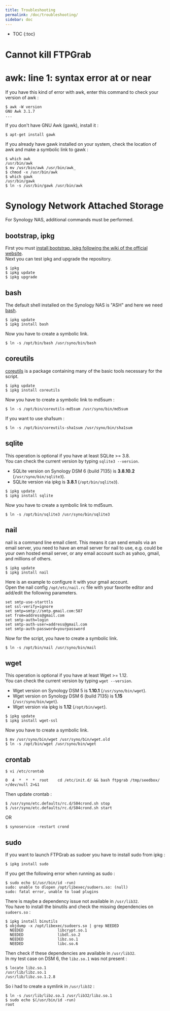 ```yaml
---
title: Troubleshooting
permalink: /doc/troubleshooting/
sidebar: doc
---
```


* TOC
{:toc}

# Cannot kill FTPGrab



# awk: line 1: syntax error at or near

If you have this kind of error with awk, enter this command to check your version of awk :

```console
$ awk -W version
GNU Awk 3.1.7
...
```

If you don't have GNU Awk (gawk), install it :

```console
$ apt-get install gawk
```

If you already have gawk installed on your system, check the location of awk and make a symbolic link to gawk :

```console
$ which awk
/usr/bin/awk
$ mv /usr/bin/awk /usr/bin/awk_
$ chmod -x /usr/bin/awk
$ which gawk
/usr/bin/gawk
$ ln -s /usr/bin/gawk /usr/bin/awk
```

# Synology Network Attached Storage

For Synology NAS, additional commands must be performed.

## bootstrap, ipkg

First you must [install bootstrap, ipkg following the wiki of the official website](http://forum.synology.com/wiki/index.php/Overview_on_modifying_the_Synology_Server,_bootstrap,_ipkg_etc#How_to_install_ipkg).<br />
Next you can test ipkg and upgrade the repository.

```console
$ ipkg
$ ipkg update
$ ipkg upgrade
```

## bash

The default shell installed on the Synology NAS is "ASH" and here we need [bash](http://en.wikipedia.org/wiki/Bash_%28Unix_shell%29).

```console
$ ipkg update
$ ipkg install bash
```

Now you have to create a symbolic link.

```console
$ ln -s /opt/bin/bash /usr/syno/bin/bash
```

## coreutils

[coreutils](http://en.wikipedia.org/wiki/GNU_Core_Utilities) is a package containing many of the basic tools necessary for the script.

```console
$ ipkg update
$ ipkg install coreutils
```

Now you have to create a symbolic link to md5sum :

```console
$ ln -s /opt/bin/coreutils-md5sum /usr/syno/bin/md5sum
```

If you want to use sha1sum :

```console
$ ln -s /opt/bin/coreutils-sha1sum /usr/syno/bin/sha1sum
```

## sqlite

This operation is optional if you have at least SQLite >= 3.8.<br />
You can check the current version by typing `sqlite3 --version`.

* SQLite version on Synology DSM 6 (build 7135) is **3.8.10.2** (`/usr/syno/bin/sqlite3`).
* SQLite version via ipkg is **3.8.1** (`/opt/bin/sqlite3`).

```console
$ ipkg update
$ ipkg install sqlite
```

Now you have to create a symbolic link to md5sum.

```console
$ ln -s /opt/bin/sqlite3 /usr/syno/bin/sqlite3
```

## nail

nail is a command line email client. This means it can send emails via an email server, you need to have an email server for nail to use, e.g. could be your own hosted email server, or any email account such as yahoo, gmail, and millions of others.

```console
$ ipkg update
$ ipkg install nail
```

Here is an example to configure it with your gmail account.<br />
Open the nail config `/opt/etc/nail.rc` file with your favorite editor and add/edit the following parameters.

```console
set smtp-use-starttls
set ssl-verify=ignore
set smtp=smtp://smtp.gmail.com:587
set from=address@gmail.com
set smtp-auth=login
set smtp-auth-user=address@gmail.com
set smtp-auth-password=yourpassword
```

Now for the script, you have to create a symbolic link.

```console
$ ln -s /opt/bin/nail /usr/syno/bin/mail
```

## wget

This operation is optional if you have at least Wget >= 1.12.<br />
You can check the current version by typing `wget --version`.

* Wget version on Synology DSM 5 is **1.10.1** (`/usr/syno/bin/wget`).
* Wget version on Synology DSM 6 (build 7135) is **1.15** (`/usr/syno/bin/wget`).
* Wget version via ipkg is **1.12** (`/opt/bin/wget`).

```console
$ ipkg update
$ ipkg install wget-ssl
```

Now you have to create a symbolic link.

```console
$ mv /usr/syno/bin/wget /usr/syno/bin/wget.old
$ ln -s /opt/bin/wget /usr/syno/bin/wget
```

## crontab

```console
$ vi /etc/crontab
```

```console
0  4  *  *  *  root    cd /etc/init.d/ && bash ftpgrab /tmp/seedbox/ >/dev/null 2>&1
```

Then update crontab :

```console
$ /usr/syno/etc.defaults/rc.d/S04crond.sh stop
$ /usr/syno/etc.defaults/rc.d/S04crond.sh start
```

OR

```console
$ synoservice -restart crond
```

## sudo

If you want to launch FTPGrab as sudoer you have to install sudo from ipkg :

```console
$ ipkg install sudo
```

If you get the following error when running as sudo :

```
$ sudo echo $(/usr/bin/id -run)
sudo: unable to dlopen /opt/libexec/sudoers.so: (null)
sudo: fatal error, unable to load plugins
```

There is maybe a dependency issue not available in `/usr/lib32`.<br />
You have to install the binutils and check the missing dependencies on `sudoers.so` :

```
$ ipkg install binutils
$ objdump -x /opt/libexec/sudoers.so | grep NEEDED
  NEEDED               libcrypt.so.1
  NEEDED               libdl.so.2
  NEEDED               libz.so.1
  NEEDED               libc.so.6
```

Then check if these dependencies are available in `/usr/lib32`.<br />
In my test case on DSM 6, the `libz.so.1` was not present :

```
$ locate libz.so.1
/usr/lib/libz.so.1
/usr/lib/libz.so.1.2.8
```

So i had to create a symlink in `/usr/lib32` :

```
$ ln -s /usr/lib/libz.so.1 /usr/lib32/libz.so.1
$ sudo echo $(/usr/bin/id -run)
root
```
